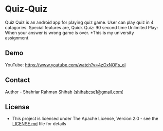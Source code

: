# Quiz-Quiz
Quiz Quiz is an android app for playing quiz game. User can play quiz in 4 catagories. Special features are,
Quick Quiz: 90 second time
Unlimited Play: When your answer is wrong game is over.
*This is my university assignment.


## Demo

YouTube: https://www.youtube.com/watch?v=4zOxNOFs_oI


## Contact

Author - Shahriar Rahman Shihab ([shihabcse1@gmail.com](mailto:shihabcse1@gmail.com))


## License

* This project is licensed under The Apache License, Version 2.0 - see the [LICENSE.md](/LICENSE) file for details
